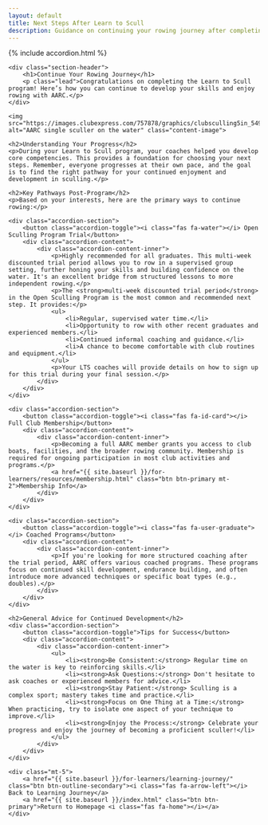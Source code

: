 ```yaml
---
layout: default
title: Next Steps After Learn to Scull
description: Guidance on continuing your rowing journey after completing the AARC Learn to Scull program.
---
```


{% include accordion.html %}

<style>
  .content-image {
    max-width: 500px; /* Adjust as needed */
    width: 100%;
    height: auto;
    border-radius: 8px; /* Assuming var(--border-radius) is 8px */
    box-shadow: 0 4px 6px rgba(0, 0, 0, 0.1); /* Assuming var(--box-shadow) */
    margin-top: 1rem;
    margin-bottom: 2rem;
    display: block;
    margin-left: auto;
    margin-right: auto;
  }
</style>

<div class="container my-5">

    <div class="section-header">
        <h1>Continue Your Rowing Journey</h1>
        <p class="lead">Congratulations on completing the Learn to Scull program! Here’s how you can continue to develop your skills and enjoy rowing with AARC.</p>
    </div>

    <img src="https://images.clubexpress.com/757878/graphics/clubsculling5in_549792197.jpg" alt="AARC single sculler on the water" class="content-image">

    <h2>Understanding Your Progress</h2>
    <p>During your Learn to Scull program, your coaches helped you develop core competencies. This provides a foundation for choosing your next steps. Remember, everyone progresses at their own pace, and the goal is to find the right pathway for your continued enjoyment and development in sculling.</p>

    <h2>Key Pathways Post-Program</h2>
    <p>Based on your interests, here are the primary ways to continue rowing:</p>

    <div class="accordion-section">
        <button class="accordion-toggle"><i class="fas fa-water"></i> Open Sculling Program Trial</button>
        <div class="accordion-content">
            <div class="accordion-content-inner">
                <p>Highly recommended for all graduates. This multi-week discounted trial period allows you to row in a supervised group setting, further honing your skills and building confidence on the water. It's an excellent bridge from structured lessons to more independent rowing.</p>
                <p>The <strong>multi-week discounted trial period</strong> in the Open Sculling Program is the most common and recommended next step. It provides:</p>
                <ul>
                    <li>Regular, supervised water time.</li>
                    <li>Opportunity to row with other recent graduates and experienced members.</li>
                    <li>Continued informal coaching and guidance.</li>
                    <li>A chance to become comfortable with club routines and equipment.</li>
                </ul>
                <p>Your LTS coaches will provide details on how to sign up for this trial during your final session.</p>
            </div>
        </div>
    </div>

    <div class="accordion-section">
        <button class="accordion-toggle"><i class="fas fa-id-card"></i> Full Club Membership</button>
        <div class="accordion-content">
            <div class="accordion-content-inner">
                <p>Becoming a full AARC member grants you access to club boats, facilities, and the broader rowing community. Membership is required for ongoing participation in most club activities and programs.</p>
                <a href="{{ site.baseurl }}/for-learners/resources/membership.html" class="btn btn-primary mt-2">Membership Info</a>
            </div>
        </div>
    </div>

    <div class="accordion-section">
        <button class="accordion-toggle"><i class="fas fa-user-graduate"></i> Coached Programs</button>
        <div class="accordion-content">
            <div class="accordion-content-inner">
                <p>If you're looking for more structured coaching after the trial period, AARC offers various coached programs. These programs focus on continued skill development, endurance building, and often introduce more advanced techniques or specific boat types (e.g., doubles).</p>
            </div>
        </div>
    </div>

    <h2>General Advice for Continued Development</h2>
    <div class="accordion-section">
        <button class="accordion-toggle">Tips for Success</button>
        <div class="accordion-content">
            <div class="accordion-content-inner">
                <ul>
                    <li><strong>Be Consistent:</strong> Regular time on the water is key to reinforcing skills.</li>
                    <li><strong>Ask Questions:</strong> Don't hesitate to ask coaches or experienced members for advice.</li>
                    <li><strong>Stay Patient:</strong> Sculling is a complex sport; mastery takes time and practice.</li>
                    <li><strong>Focus on One Thing at a Time:</strong> When practicing, try to isolate one aspect of your technique to improve.</li>
                    <li><strong>Enjoy the Process:</strong> Celebrate your progress and enjoy the journey of becoming a proficient sculler!</li>
                </ul>
            </div>
        </div>
    </div>

    <div class="mt-5">
        <a href="{{ site.baseurl }}/for-learners/learning-journey/" class="btn btn-outline-secondary"><i class="fas fa-arrow-left"></i> Back to Learning Journey</a>
        <a href="{{ site.baseurl }}/index.html" class="btn btn-primary">Return to Homepage <i class="fas fa-home"></i></a>
    </div>
</div>

